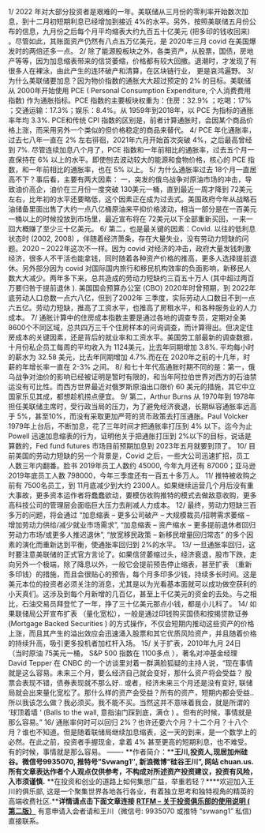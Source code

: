 1/ 2022 年对大部分投资者是艰难的一年。美联储从三月份的零利率开始数次加息，到十二月初短期利息已经增加到接近 4%的水平。另外，按照美联储五月份公布的信息，九月份之后每个月平均缩表大约九百五十亿美元 (把多印的钱收回来) 。尽管如此，其账面资产仍然有八点五万亿美元，是 2020年三月 covid 在美国爆发时的两倍还多一点。
2/ 除了能源股板块之外，各类资产，从股票，国债，房地产等等，因为加息缩表带来的信贷萎缩，价格都有较大回撤。退潮时，才发现了有很多人在裸泳，由此产生的连环破产和清算，在区块链行业， 更是哀鸿遍野。
3/ 为什么美联储要加息？因为物价指数的通胀大大超过预定的 2% 的目标。美联储从 2000年开始使用 PCE ( Personal Consumption Expenditure, 个人消费费用指数) 作为通胀指标。PCE 指数的主要板块权重为：住房：32.9% ；吃喝：17% ；交通运输：17.3%；娱乐：8.4%。从 1959年到2018年，以 PCE 为指标的通胀率年均 3.3%. PCE和传统 CPI 指数的区别是，前者计算通胀时，会因某个商品价格上涨，而采用另外一个类似的但价格稳定的商品来替代。
4/ PCE 年化通胀率，过去七八年一直在 2% 左右徘徊，2021年六月开始首次突破 4%，之后最高曾经到 7%. 尽管连续加息八个月了，PCE 指数和一年前相比的通胀率，过去五个月一直保持在 6% 以上的水平。即使刨去波动较大的能源和食物价格，核心的 PCE 指数，和一年前相比的通胀率，也在 5% 以上。
5/ 为什么通胀率过去 18个月一直居高不下？事后看，主要有两大因素：
一，突发的俄乌战争对原油市场的冲击，导致油价高企，油价在三月份一度突破 130美元一桶，直到最近一周才降到 72美元左右，比年初的水平还要略低，这个因素正在成为过去式。美国政府今年从战略石油储备里面出售了大约一点八亿桶原油来平抑价格波动，相当一部分是在一百美元一桶以上的时候投放到市场里，最近宣布将在 72美元以下全部重新买回，一来一回大概赚了至少三十亿美元。
6/ 第二，也是最关键的因素：Covid. 以往的低利息状态时 (2002, 2008) ，伴随着经济萧条，存在大量失业，没有劳动力短缺的问题。2020 – 2022年这次不一样。因为 covid 对经济的冲击，政府大量发钱刺激经济，很多人不干活也能拿钱，同时随着各种资产价格的推高，更多人选择提前退休。另外部分因为 covid 对国际国内旅行和移民机构效率的负面影响，新移民人数大大减少。两年多下来，总共造成的劳动力短缺约三百五十万人 (其中超过两百万要归咎于提前退休 ). 美国国会预算办公室 (CBO) 2020年时曾预期，到 2022年底劳动人口总数一点六八亿，但到了2002年 三季度，实际劳动人口数目不到一点六五亿。劳动力短缺，推高了工资水平，也推高了房租水平，和各种服务业的人力成本。
7/ 通胀计算中的住房成本指数主要是通过各地的调查专员，定期对全美 8600个不同区域，总共四万三千个住房样本的问询调查，而计算得出。但决定住房成本的关键因素，还是背后的就业率和工资水平。美国劳工部最新的调查数据，十月份私企员工每周的平均收入为 1124美元，比去年同期增加 3.8%. 平均每小时的薪水为 32.58 美元，比去年同期增加 4.7%.而在在 2020年之前的十几年，时薪的年增长率一直在 2-3% 之间。
8/ 和七十年代高通胀时期不同的是：第一，俄乌战争对油价的影响已经被证明是暂时有限的，和当年阿拉伯世界对西方的石油禁运没有可比性。而西方世界最近对俄罗斯原油出口限价 60 美元的措施，其它中立国家乐见其成，都想趁机捞点便宜。
9/ 第二，Arthur Burns 从 1970年到 1978年担任美联储主席时，受行政当局的压力，为了避免经济衰退，长期纵容通胀率远高于 5%，甚至10%，而没有采取更加严苛的货币政策去打压通胀。Paul Volcker 1979年上台后，不断加息，花了三年时间才把通胀率打压到 4% 以下。迄今为止 Powell 迅速加息缩表的行为，证明他关于把通胀打压到 2%以下的目标，说话是算数的，Fed fund futures 市场目前预期加息到 2023年五月就要到顶了。
10/ 目前美国的劳动力短缺的另一个背景是，Covid 之后，一些大公司迅速扩招，员工人数三年内翻番。脸书 2019年员工人数约 45000, 今年九月还有 87000；亚马逊 2019年底员工人数 798000，今年三季度还有一百五十多万人。
11/ 推特被收购之前有 7500名员工，到 11月底减少到大约 2300人。如果继续运营几个月后没有重大事故，更多资本运作者将蠢蠢欲动，要模仿收购推特的模式去做敌意收购，更多高科技公司的管理层会面临巨大压力去削减人力成本。
12/ 最终，劳动力短缺三百多万的问题，将会通过 “加息缩表 – 更多公司破产 – 大规模裁员/招聘需求萎缩 – 增加劳动力供给/减少就业市场需求”, “加息缩表 – 资产缩水 – 更多提前退休者回归劳动力市场/或更多人推迟退休”, “放宽移民政策 – 新移民增量回归常态” 的多个因素的演化而重新达到平衡，使通胀率回归到 2%的水平。
13/ 一旦通胀率回归，这时要注意美联储的正式官方言论了。如果信贷萎缩过头，经济衰退，股市下跌，走向另外一个极端，除了降息以外，一般它会提前预告停止缩表，甚至扩表 （重新多印钱）的措施，而且会很贴心的预告，每个月多印多少钱，持续多长时间。这是美元本位的投资者必须关注的消息，尤其是以为光看基本面就可以成功做空获利的小天真们。这涉及到每个月新增的几百亿，甚至上千亿美元的资金的去处。与之相比，石油交易员拜登忙了一年，挣了三十亿美元那点小钱，都是小儿科了。
14/ 如果联储局公开宣布扩表 （量化宽松），一般是通过印钱购买国债和按揭贷款证券 (Mortgage Backed Securities ) 的方式操作，不仅会短期内推动这些资产的价格上涨，而且其产生的溢出效应会迅速涌入股票和其它优质风险资产，并且随着价格的持续升高，吸引更多投机者加杠杆入场。
15/ 关于扩表，2010年九月 24日 （当时原油 75美元一桶， S&P 500 指数在 1100多点 ），著名对冲基金经理 David Tepper 在 CNBC 的一个访谈里对着一群满脸狐疑的主持人说，“现在事情就是这么容易。未来三个月，要么经济自己就会变好，那什么资产将会受益？ 股票会表现不错，债券表现就不那么好.. 或者，经济未来三个月还是没有变好, 联储局就会出来量化宽松了。那什么样的资产会受益？所有的资产，短期内都会受益.. 所以我该怎么做？我必须买。我不能不买。当然这并不意味着我会，就是所谓的 ‘球顶着墙 ‘ (Balls to the wall, 意指油门踩到底，满仓 ) 。但有的时候，事情就是那么容易。”
16/ 通胀率何时可以回归 2%？也许还要六个月？十二个月？十八个月？谁也不知道。但是随着联储局继续加息缩表，这一天的到来，是一个数学上的必然。在此之前，投资者手握现金，拿着 4% 甚至更高的短期利息，也不难受。有的时候，事情就是那么容易。
——-
**作者简介：****王川,投资人,现居加州硅谷。****微信号9935070, 推特号”Svwang1″, 新浪微博****“硅谷王川”, 网站 chuan.us. 所有文章表达作者个人观点仅供参考，不构成对所述资产投资建议，投资有风险，入市须谨慎.**
**在投资和创业的道路上如何集思广益，举重若轻？****欢迎加入王川的俱乐部, 这是一个聚集世界各地各行各业，有着独立思考和独特视角的精英的高端收费社区.****详情请点击下面文章连接**
[**RTFM – 关于投资俱乐部的使用说明 ( 第二版）**](https://chuan.us/archives/<https:/chuan.us/club>)
有意申请入会者请和王川（微信号: 9935070 或推特 “svwang1” 私信) 直接联系。
